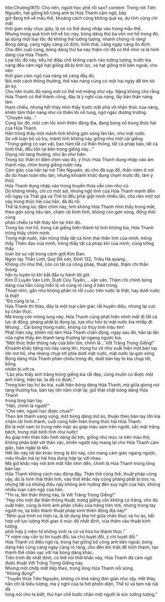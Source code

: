 title:Chương1870: Cho nên, ngươi học phế rồi sao?
content:
Trong nơi Tiên Nguyên, hạt giống bồ công anh bị Hứa Thanh cảm ngộ, bây<br>giờ đang trở về mẫu thể, khoảng cách cũng không quá xa, dự tính cũng chỉ mất<br>thời gian mấy chục giây, là nó có thể dung nhập vào trong mẫu thể.<br>Nhưng trong quá trình trở về lúc này, bóng dáng thứ ba vốn mơ hồ trong đó,<br>lại dùng một loại tốc độ không thể tưởng tượng, nhanh chóng rõ ràng!<br>Bóng dáng, càng ngày càng cố định, hình thái, càng ngày càng ổn định.<br>Cho đến cuối cùng, bóng dáng thứ ba này thậm chí đã có thể nhìn ra là hình<br>dáng của Hứa Thanh.<br>Loại tốc độ này, tiểu hồ điệp chỗ không cách nào tưởng tượng, trước kia<br>nàng đều cảm ngộ hạt giống đã bị tinh lọc, và hạt giống trôi bên ngoài, cho nên<br>thời gian cảm ngộ của nàng sẽ càng đầy đủ.<br>Nói một cách thông thường, thế nào nàng cũng có một hai ngày để tìm tòi<br>ấn ký.<br>Cho nên trước đó nàng mới có thể mở miệng như vậy. Nàng không cho rằng<br>Hứa Thanh có thể thành công, đây là ý nghĩ của nàng, lấy bản thân nàng làm<br>tham chiếu, nhưng hết thảy nhìn thấy trước mắt phá vỡ nhận thức của nàng,<br>khiến tâm thần nàng như có thiên lôi nổ tung, ngơ ngác đương trường.<br>“Chuyện này…”<br>Cùng lúc đó, một cơn lốc kinh thiên động địa, đang bùng nổ trong thức hải<br>của Hứa Thanh.<br>Hắn trông thấy một mảnh tinh không gợn sóng lăn tăn, như mặt nước.<br>So với toàn bộ vũ trụ, mảnh tinh không này giống như một cái giếng.<br>“Trong giếng có vạn vật, bao hàm tất cả thần thông, tất cả pháp bảo, tất cả<br>hình thái, đều tồn tại bên trong giếng này...”<br>Giọng nói tang thương, như ẩn như hiện.<br>Trong lúc thần trí đắm chìm vào đó, ý thức Hứa Thanh dung nhập vào âm<br>thanh này, chìm trong giếng nước này.<br>Cảm giác của hắn tại nơi Tiên Nguyên, dù cho đã sụp đổ, thần niệm ở nơi<br>đó dù hoàn toàn tiêu tán, nhưng khoảnh khắc đụng chạm trước đó, làm ý thức<br>Hứa Thanh dung nhập vào trong truyền thừa vẫn còn như cũ.<br>Dù không nhiều, chỉ có một sợi, nhưng ngộ tính của Hứa Thanh mạnh đến<br>nỗi ngay cả Thất gia và Thế tử đều phải giật mình nhiều lần, cho nên một sợi<br>này trong thức hải của hắn, đã đủ rồi.<br>Thế là trơng lúc đắm chìm này, tinh không Hứa Thanh nhìn thấy trong mắt,<br>theo gợn sóng tiêu tán, chậm rãi bình tĩnh, không còn gợn sóng, đồng thời cũng<br>phản chiếu ra hết thảy tồn tại trên đó.<br>Trong lúc mơ hồ, trong cái giếng biến thành từ tinh không kia, Hứa Thanh<br>trông thấy chính mình.<br>Trong mặt nước, hắn trông thấy tất cả hình thái thần linh của mình, trông<br>thấy Thiên đạo của mình, trông thấy tất cả pháp khí của mình, cũng trông thấy<br>toàn bộ sự vật trong cảnh giới Kim Đan.<br>Ngón tay Thần Linh, Quỷ Đế sơn, Đinh 132, Triêu Hà quang...<br>Không chỉ như thế, còn có tất cả công pháp, thuật pháp, thậm chí thần thông<br>hắn tu luyện từ khi bắt đầu tu hành tới giờ.<br>Kim Ô Luyện Vạn Linh, Dưới Cửu Tuyền,... vân vân. Thậm chí chính bóng<br>dáng của hắn cũng hiển lộ vô cùng rõ ràng ở bên trong.<br>Thoạt nhìn, gần như không phân rõ rốt cuộc trên nước là thật, hay dưới nước<br>là thật!<br>“Đó cũng là ta...”<br>Hứa Thanh thì thào, đây là một loại cảm giác rất huyền diệu, nhưng lại cực<br>kỳ chân thực.<br>Mà trong cơn mông lung này, Hứa Thanh cũng phát hiện mình mất đi tất cả<br>lực di động, phảng phất bị đọng lại, tựa như hồn bị mặt nước kia nhiếp đi.<br>Nhưng... Cái bóng trong nước, không có thủy tinh màu tím!<br>Phát hiện này, khiến nội tâm Hứa Thanh chấn động, ngay sau đó, hắn lại lần<br>nữa nghe thấy âm thanh tang thương lại ngang ngược kia.<br>“Một thức thần thông này của bổn tôn, chính là... Vớt Trăng Trong Giếng!”<br>Khoảnh khắc tiếng nói này vang lên, trong hư vô như xuất hiện một bàn tay<br>lớn mơ hồ, nhẹ nhàng chụp tới phía dưới mặt nước, mặt nước lại gợn sóng.<br>Bóng dáng Hứa Thanh phản chiếu trong đó, dưới bàn tay to kia chụp tới, bỗng<br>nhiên bị vớt ra.<br>“Lão phu thấy ánh trăng trong giếng kia rất đẹp, cũng muốn có được một<br>ánh trăng, hiện tại, ta đã có được.”<br>Trong bàn tay hư ảo kia, xuất hiện bóng dáng Hứa Thanh, mà giữa giọng nói<br>tang thương kia, bàn tay lớn nắm chặt lại, giữ thật chặt bóng dáng Hứa Thanh<br>trong lòng bàn tay.<br>“Hắn, chính là ngươi!”<br>“Cho nên, ngươi học được chưa?”<br>Theo âm thanh vang vọng, một bóng dáng mờ ảo, thuận theo bàn tay lớn kia<br>chậm rãi hình thành, cuối cùng hiển hiện trong thức hải Hứa Thanh.<br>Đó là một nam tử trung niên mặc áo giáp màu xám trên người, sắc mặt trắng<br>bệch, trong mắt bình tĩnh như nước!<br>Áo giáp trên thân hắn hình dáng dữ tợn, giống như mọc ra trên máu thịt,<br>không phân biệt với thân xác, khiến người này mang lại cho Hứa Thanh cảm<br>giác, tràn ngập tà khí.<br>Hết lần này tới lần khác trong tà khí này, còn mang cảm giác ngang ngược,<br>mâu thuẫn mà lại hài hòa dung hợp lại với nhau.<br>Mà giờ khắc này nơi ánh mắt hắn nhìn đến, chính là Hứa Thanh trong lòng<br>bàn tay.<br>Hứa Thanh không cách nào động đậy. Thân thể cũng thế, thuật pháp cũng<br>vậy, dù là hình thái thần linh, vào thời khắc này cũng phảng phất bị bóc ra,<br>nhưng tất cả những điều này không ảnh hưởng đến suy nghĩ của hắn, không<br>nhiễu loạn cảm ngộ của hắn.<br>“Thì ra, tên thần thông này, là Vớt Trăng Trong Giếng!”<br>“Hay cho một đại thần thông thuật, trong giếng vốn không có trăng, cho dù<br>xuất hiện, cũng là hình ảnh phản chiếu của trăng trên trời, nhưng trong tay<br>người nọ, lại biến thành thuật pháp kinh thiên động địa này!”<br>“Nhìn quá trình nó hiện ra, là lợi dụng khe hở giữa chân thực và hư ảo, kết<br>hợp với lực lượng thời gian ở mức độ nhất định, vừa thêm vào thuật kính tượng,<br>phối hợp ý niệm từ không sinh ra có và hóa hư thành thực.”<br>“Ý niệm này cần tự tin tuyệt đối, bá chủ tuyệt đối, ý chí tuyệt đối.”<br>Hứa Thanh có điều ngộ ra, trong hạt giống bồ công anh bên ngoài, bóng<br>dáng hắn cũng càng ngày càng rõ ràng, cho đến khi triệt để hình thành, tạo<br>thành thế chân vạc với hai bóng dáng khác.<br>Trên trình độ nhất định, có thể nói thời khắc này, Hứa Thanh đã cảm ngộ<br>được thuật Vớt Trăng Trong Giếng này.<br>Nhưng một chớp mắt tiếp theo, trong lòng Hứa Thanh nổi sóng.<br>“Không đúng!”<br>“Truyền thừa Tiên Nguyên, không có khả năng đơn giản như vậy. Hết thảy<br>hẳn chỉ là biểu tượng, mà ý nghĩ của ta hơi phiến diện, Thế tử và tam nãi nãi đã<br>từng nói cho ta biết, thứ hạn chế bước chân một người là sức tưởng tượng.”